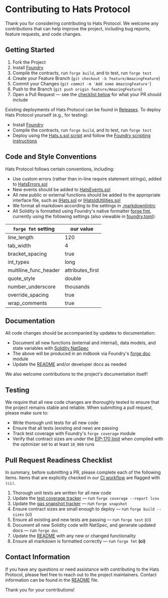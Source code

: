 # Contributing to Hats Protocol

Thank you for considering contributing to Hats Protocol. We welcome any contributions that can help improve the project, including bug reports, feature requests, and code changes.

## Getting Started

1. Fork the Project
2. Install [Foundry](https://book.getfoundry.sh/getting-started/installation)
3. Compile the contracts, run `forge build`, and to test, run `forge test`
4. Create your Feature Branch (`git checkout -b feature/AmazingFeature`)
5. Commit your Changes (`git commit -m 'Add some AmazingFeature'`)
6. Push to the Branch (`git push origin feature/AmazingFeature`)
7. Open a Pull Request &mdash; see the [checklist below](#pull-request-readiness-checklist) for what your PR should include

Existing deployments of Hats Protocol can be found in [Releases](https://github.com/Hats-Protocol/hats-protocol/releases). To deploy Hats Protocol yourself (e.g., for testing):

- Install [Foundry](https://book.getfoundry.sh/getting-started/installation)
- Compile the contracts, run `forge build`, and to test, run `forge test`
- Deploy using the [Hats.s.sol script](script/Hats.s.sol) and follow the [Foundry scripting instructions](https://book.getfoundry.sh/tutorials/solidity-scripting)

## Code and Style Conventions

Hats Protocol follows certain conventions, including:

- Use custom errors (rather than in-line require statement strings), added to [HatsErrors.sol](src/Interfaces/HatsErrors.sol)
- New events should be added to [HatsEvents.sol](src/Interfaces/HatsEvents.sol)
- All new public or external functions should be added to the appropriate interface file, such as [IHats.sol](src/Interfaces/IHats.sol) or [IHatsIdUtilities.sol](src/Interfaces/IHatsIdUtilities.sol)
- We format all markdown according to the settings in [.markdownlintrc](./.markdownlintrc)
- All Solidity is formatted using Foundry's native formatter [forge fmt](https://github.com/foundry-rs/foundry/tree/master/fmt), currently using the following settings (also viewable in [foundry.toml](./foundry.toml)):

| `forge fmt` setting              | our value   |
| -------------------------------- | ----------- |
| line_length                      | 120         |
| tab_width                        | 4           |
| bracket_spacing                  | true        |
| int_types                        | long        |
| multiline_func_header            | attributes_first |
| quote_style                      | double      |
| number_underscore                | thousands   |
| override_spacing                 | true        |
| wrap_comments                    | true        |

## Documentation

All code changes should be accompanied by updates to documentation:

- Document all new functions (external and internal), data models, and state variables with [Solidity NatSpec](https://docs.soliditylang.org/en/v0.8.17/natspec-format.html)
- The above will be produced in an mdbook via Foundry's [forge doc](https://github.com/foundry-rs/foundry/tree/master/doc) module
- Update the [README](./README.md) and/or developer docs as needed

We also welcome contributions to the project's documentation itself!

## Testing

We require that all new code changes are thoroughly tested to ensure that the project remains stable and reliable. When submitting a pull request, please make sure to:

- Write thorough unit tests for all new code
- Ensure that all tests (existing and new) are passing
- Track test coverage with Foundry's `forge coverage` module
- Verify that contract sizes are under the [EIP-170 limit](https://eips.ethereum.org/EIPS/eip-170) when compiled with the optimizer set to at least `10_000` runs

## Pull Request Readiness Checklist

In summary, before submitting a PR, please complete each of the following items. Items that are explicitly checked in our [CI workflow](./.github/workflows/ci.yml) are flagged with `(ci)`.

1. Thorough unit tests are written for all new code
2. Update the [test coverage tracker](./lcov.info) &mdash; run `forge coverage --report lcov`
3. Update the [gas snapshot tracker](./.gas-snapshot) &mdash; run `forge snapshot`
4. Ensure contract sizes are small enough to deploy &mdash; run `forge build --sizes` (ci)
5. Ensure all existing and new tests are passing &mdash; run `forge test` (ci)
6. Document all new Solidity code with NatSpec, and generate updated docs &mdash; run `forge doc`
7. Update the [README](./README.md) with any new or changed functionality
8. Ensure all markdown is formatted correctly &mdash; run `forge fmt` **(ci)**

## Contact Information

If you have any questions or need assistance with contributing to the Hats Protocol, please feel free to reach out to the project maintainers. Contact information can be found in the [README](./README.md#contact) file.

Thank you for your contributions!
